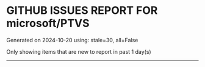 
# GITHUB ISSUES REPORT FOR microsoft/PTVS


Generated on 2024-10-20 using: stale=30, all=False


Only showing items that are new to report in past 1 day(s)


---




















